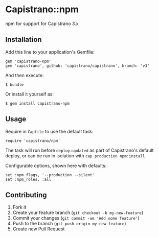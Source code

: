 # Capistrano::npm

npm for support for Capistrano 3.x

## Installation

Add this line to your application's Gemfile:

    gem 'capistrano-npm'
    gem 'capistrano', github: 'capistrano/capistrano', branch: 'v3'

And then execute:

    $ bundle

Or install it yourself as:

    $ gem install capistrano-npm

## Usage

Require in `Capfile` to use the default task:

    require 'capistrano/npm'

The task will run before `deploy:updated` as part of Capistrano's default deploy,
or can be run in isolation with `cap production npm:install`

Configurable options, shown here with defaults:

    set :npm_flags, '--production --silent'
    set :npm_roles, :all

## Contributing

1. Fork it
2. Create your feature branch (`git checkout -b my-new-feature`)
3. Commit your changes (`git commit -am 'Add some feature'`)
4. Push to the branch (`git push origin my-new-feature`)
5. Create new Pull Request
